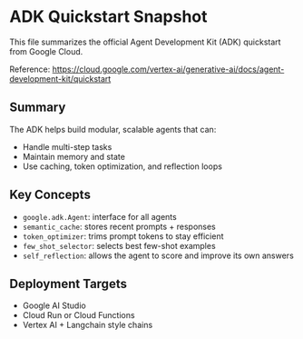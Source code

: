 # ADK Quickstart Snapshot

This file summarizes the official Agent Development Kit (ADK) quickstart from Google Cloud.

Reference: https://cloud.google.com/vertex-ai/generative-ai/docs/agent-development-kit/quickstart

## Summary
The ADK helps build modular, scalable agents that can:
- Handle multi-step tasks
- Maintain memory and state
- Use caching, token optimization, and reflection loops

## Key Concepts
- `google.adk.Agent`: interface for all agents
- `semantic_cache`: stores recent prompts + responses
- `token_optimizer`: trims prompt tokens to stay efficient
- `few_shot_selector`: selects best few-shot examples
- `self_reflection`: allows the agent to score and improve its own answers

## Deployment Targets
- Google AI Studio
- Cloud Run or Cloud Functions
- Vertex AI + Langchain style chains
